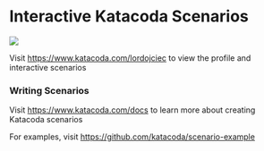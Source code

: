 # Interactive Katacoda Scenarios

[![](http://shields.katacoda.com/katacoda/lordojciec/count.svg)](https://www.katacoda.com/lordojciec "Get your profile on Katacoda.com")

Visit https://www.katacoda.com/lordojciec to view the profile and interactive scenarios

### Writing Scenarios
Visit https://www.katacoda.com/docs to learn more about creating Katacoda scenarios

For examples, visit https://github.com/katacoda/scenario-example
